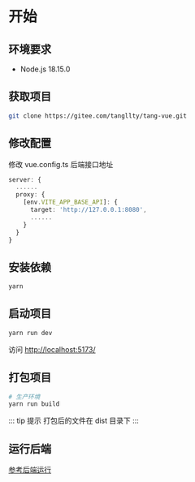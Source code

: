 # 开始

## 环境要求

* Node.js 18.15.0

## 获取项目

```bash
git clone https://gitee.com/tangllty/tang-vue.git
```

## 修改配置

修改 vue.config.ts 后端接口地址

```typescript
server: {
  ......
  proxy: {
    [env.VITE_APP_BASE_API]: {
      target: 'http://127.0.0.1:8080',
      ......
    }
  }
}
```

## 安装依赖

```bash
yarn
```

## 启动项目

```bash
yarn run dev
```

访问 [http://localhost:5173/](http://localhost:5173/)

## 打包项目

```bash
# 生产环境
yarn run build
```

::: tip 提示
打包后的文件在 dist 目录下
:::

## 运行后端

[参考后端运行](/tang-boot/getting-started.md)
